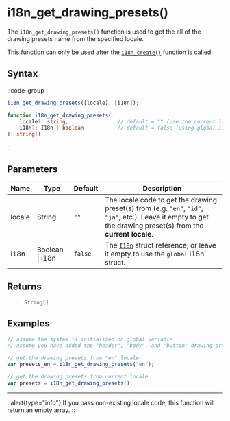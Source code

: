 # i18n_get_drawing_presets()

The `i18n_get_drawing_presets()` function is used to get the all of the drawing presets name from the specified locale.

This function can only be used after the [`i18n_create()`](/v1/api-reference/functions/i18n-create) function is called.

## Syntax

::code-group
```js [Usage]
i18n_get_drawing_presets([locale], [i18n]);
```

```ts [Signature]
function i18n_get_drawing_presets(
    locale?: string,                // default = "" (use the current locale)
    i18n?: I18n | boolean           // default = false (using global i18n struct)
): string[]
```
::

## Parameters

| Name        | Type              | Default      | Description |
|-------------|-------------------|--------------|-------------|
| locale      | String            | `""`         | The locale code to get the drawing preset(s) from (e.g. `"en"`, `"id"`, `"ja"`, etc.). Leave it empty to get the drawing preset(s) from the **current locale**. |
| i18n        | Boolean \| I18n | `false`      | The [`I18n`](/v1/api-reference/functions/i18n-create) struct reference, or leave it empty to use the `global` i18n struct. |

## Returns

> `String[]`

## Examples

```js [Create Event]
// assume the system is initialized on global variable
// assume you have added the "header", "body", and "button" drawing presets

// get the drawing presets from "en" locale
var presets_en = i18n_get_drawing_presets("en");

// get the drawing presets from current locale
var presets = i18n_get_drawing_presets();
```

---

::alert{type="info"}
If you pass non-existing locale code, this function will return an empty array.
::

